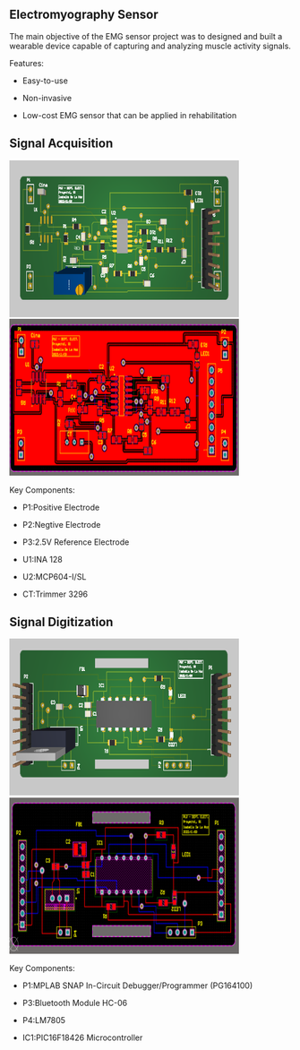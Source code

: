 <h2 align="left">Electromyography Sensor</h2>
<p float="left">
The main objective of the EMG sensor project was to designed and built a wearable device capable of capturing and analyzing muscle activity signals.


Features:



* Easy-to-use



* Non-invasive




* Low-cost EMG sensor that can be applied in rehabilitation
</p>


<h2 align="left">Signal Acquisition</h2>


<img src="https://github.com/Isabella-DeLaHoz/Isabella-DeLaHoz/blob/0b74fdc2f0afa696cf42bf92b80060b82418cbc6/Header/Acquisition.PNG" width="410" height="280"/> 
<img src="https://github.com/Isabella-DeLaHoz/Isabella-DeLaHoz/blob/0b74fdc2f0afa696cf42bf92b80060b82418cbc6/Header/Acquisition1.PNG" width="410" height="280"/>

<p float="left">
Key Components:



* P1:Positive Electrode 



* P2:Negtive Electrode 




* P3:2.5V Reference Electrode



* U1:INA 128




* U2:MCP604-I/SL




* CT:Trimmer 3296
</p>

<h2 align="left">Signal Digitization </h2>
<p float="center">
<img src="https://github.com/Isabella-DeLaHoz/Isabella-DeLaHoz/blob/0b74fdc2f0afa696cf42bf92b80060b82418cbc6/Header/Digitization.PNG" width="410" height="280" />
<img src="https://github.com/Isabella-DeLaHoz/Isabella-DeLaHoz/blob/0b74fdc2f0afa696cf42bf92b80060b82418cbc6/Header/Digitization1.PNG" width="410" height="280" />
</p>


Key Components:



* P1:MPLAB SNAP In-Circuit Debugger/Programmer (PG164100)



* P3:Bluetooth Module HC-06 




* P4:LM7805



* IC1:PIC16F18426 Microcontroller




